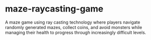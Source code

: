 # maze-raycasting-game
A maze game using ray casting technology where players navigate randomly generated mazes, collect coins, and avoid monsters while managing their health to progress through increasingly difficult levels.
